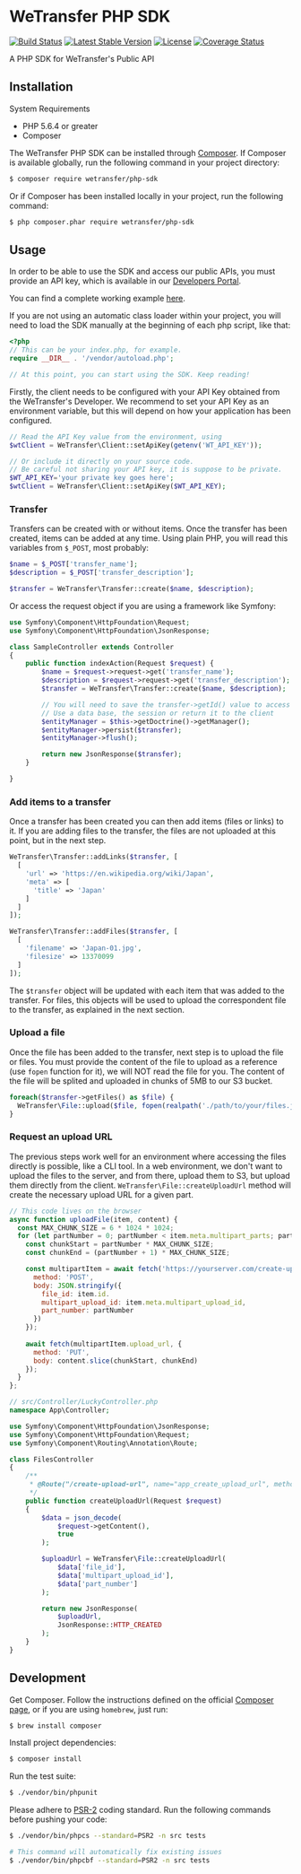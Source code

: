 # WeTransfer PHP SDK

[![Build Status](https://travis-ci.org/arkaitzgarro/wetransfer-php-sdk.svg?branch=master)](https://travis-ci.org/arkaitzgarro/wetransfer-php-sdk)
[![Latest Stable Version](https://poser.pugx.org/wetransfer/php-sdk/v/stable)](https://packagist.org/packages/wetransfer/php-sdk)
[![License](https://poser.pugx.org/wetransfer/php-sdk/license)](https://packagist.org/packages/wetransfer/php-sdk)
[![Coverage Status](https://coveralls.io/repos/github/arkaitzgarro/wetransfer-php-sdk/badge.svg?branch=master)](https://coveralls.io/github/arkaitzgarro/wetransfer-php-sdk?branch=master)

A PHP SDK for WeTransfer's Public API

## Installation

System Requirements
- PHP 5.6.4 or greater
- Composer

The WeTransfer PHP SDK can be installed through [Composer](https://getcomposer.org/doc/00-intro.md). If Composer is available globally, run the following command in your project directory:

```bash
$ composer require wetransfer/php-sdk
```

Or if Composer has been installed locally in your project, run the following command:

```bash
$ php composer.phar require wetransfer/php-sdk
```

## Usage

In order to be able to use the SDK and access our public APIs, you must provide an API key, which is available in our [Developers Portal](https://developers.wetransfer.com/).

You can find a complete working example [here](https://github.com/arkaitzgarro/wetransfer-php-sdk/blob/master/example/CreateTransfer.php).

If you are not using an automatic class loader within your project, you will need to load the SDK manually at the beginning of each php script, like that:

```php
<?php
// This can be your index.php, for example.
require __DIR__ . '/vendor/autoload.php';

// At this point, you can start using the SDK. Keep reading!
```

Firstly, the client needs to be configured with your API Key obtained from the WeTransfer's Developer. We recommend to set your API Key as an environment variable, but this will depend on how your application has been configured.

```php
// Read the API Key value from the environment, using 
$wtClient = WeTransfer\Client::setApiKey(getenv('WT_API_KEY'));

// Or include it directly on your source code.
// Be careful not sharing your API key, it is suppose to be private.
$WT_API_KEY='your private key goes here';
$wtClient = WeTransfer\Client::setApiKey($WT_API_KEY);
```

### Transfer

Transfers can be created with or without items. Once the transfer has been created, items can be added at any time. Using plain PHP, you will read this variables from `$_POST`, most probably:

```php
$name = $_POST['transfer_name'];
$description = $_POST['transfer_description'];

$transfer = WeTransfer\Transfer::create($name, $description);
```

Or access the request object if you are using a framework like Symfony:

```php
use Symfony\Component\HttpFoundation\Request;
use Symfony\Component\HttpFoundation\JsonResponse;

class SampleController extends Controller
{
    public function indexAction(Request $request) {
        $name = $request->request->get('transfer_name');
        $description = $request->request->get('transfer_description');
        $transfer = WeTransfer\Transfer::create($name, $description);

        // You will need to save the transfer->getId() value to access the transfer in the future.
        // Use a data base, the session or return it to the client
        $entityManager = $this->getDoctrine()->getManager();
        $entityManager->persist($transfer);
        $entityManager->flush();

        return new JsonResponse($transfer);
    }

}
```

### Add items to a transfer

Once a transfer has been created you can then add items (files or links) to it. If you are adding files to the transfer, the files are not uploaded at this point, but in the next step.

```php
WeTransfer\Transfer::addLinks($transfer, [
  [
    'url' => 'https://en.wikipedia.org/wiki/Japan',
    'meta' => [
      'title' => 'Japan'
    ]
  ]
]);

WeTransfer\Transfer::addFiles($transfer, [
  [
    'filename' => 'Japan-01.jpg',
    'filesize' => 13370099
  ]
]);
```

The `$transfer` object will be updated with each item that was added to the transfer. For files, this objects will be used to upload the correspondent file to the transfer, as explained in the next section.

### Upload a file

Once the file has been added to the transfer, next step is to upload the file or files. You must provide the content of the file to upload as a reference (use `fopen` function for it), we will NOT read the file for you. The content of the file will be splited and uploaded in chunks of 5MB to our S3 bucket.

```php
foreach($transfer->getFiles() as $file) {
  WeTransfer\File::upload($file, fopen(realpath('./path/to/your/files.jpg'), 'r'));
}
```

### Request an upload URL

The previous steps work well for an environment where accessing the files directly is possible, like a CLI tool. In a web environment, we don't want to upload the files to the server, and from there, upload them to S3, but upload them directly from the client. `WeTransfer\File::createUploadUrl` method will create the necessary upload URL for a given part.

```js
// This code lives on the browser
async function uploadFile(item, content) {
  const MAX_CHUNK_SIZE = 6 * 1024 * 1024;
  for (let partNumber = 0; partNumber < item.meta.multipart_parts; partNumber++) {
    const chunkStart = partNumber * MAX_CHUNK_SIZE;
    const chunkEnd = (partNumber + 1) * MAX_CHUNK_SIZE;

    const multipartItem = await fetch('https://yourserver.com/create-upload-url', {
      method: 'POST',
      body: JSON.stringify({
        file_id: item.id.
        multipart_upload_id: item.meta.multipart_upload_id,
        part_number: partNumber
      })
    });
    
    await fetch(multipartItem.upload_url, {
      method: 'PUT',
      body: content.slice(chunkStart, chunkEnd)
    });
  }
};
```

```php
// src/Controller/LuckyController.php
namespace App\Controller;

use Symfony\Component\HttpFoundation\JsonResponse;
use Symfony\Component\HttpFoundation\Request;
use Symfony\Component\Routing\Annotation\Route;

class FilesController
{
    /**
     * @Route("/create-upload-url", name="app_create_upload_url", methods={"POST"})
     */
    public function createUploadUrl(Request $request)
    {
        $data = json_decode(
            $request->getContent(),
            true
        );

        $uploadUrl = WeTransfer\File::createUploadUrl(
            $data['file_id'],
            $data['multipart_upload_id'],
            $data['part_number']
        );

        return new JsonResponse(
            $uploadUrl,
            JsonResponse::HTTP_CREATED
        );
    }
}
```

## Development

Get Composer. Follow the instructions defined on the official [Composer page](https://getcomposer.org/doc/00-intro.md), or if you are using `homebrew`, just run:

```bash
$ brew install composer
```

Install project dependencies:

```bash
$ composer install
```

Run the test suite:

```bash
$ ./vendor/bin/phpunit
```

Please adhere to [PSR-2](https://github.com/php-fig/fig-standards/blob/master/accepted/PSR-2-coding-style-guide.md) coding standard. Run the following commands before pushing your code:

```bash
$ ./vendor/bin/phpcs --standard=PSR2 -n src tests

# This command will automatically fix existing issues
$ ./vendor/bin/phpcbf --standard=PSR2 -n src tests
```
